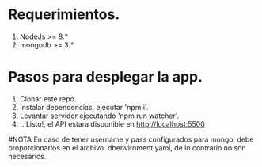 # Requerimientos.
1. NodeJs >= 8.*
2. mongodb >= 3.*

# Pasos para desplegar la app.
1. Clonar este repo.
2. Instalar dependencias, ejecutar 'npm i'.
4. Levantar servidor ejecutando 'npm run watcher'.
5. ...Listo!, el API estara disponible en [http://localhost:5500](http://localhost:5500/policytypes)

#NOTA
 En caso de tener username y pass configurados para mongo, debe proporcionarlos en el archivo .dbenviroment.yaml, de lo contrario no son necesarios.
